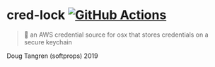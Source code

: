 # cred-lock [![GitHub Actions](https://github.com/softprops/cred-lock/workflows/Main/badge.svg)](https://github.com/softprops/cred-lock/actions)

> 🔐 an AWS credential source for osx that stores credentials on a secure keychain

Doug Tangren (softprops) 2019